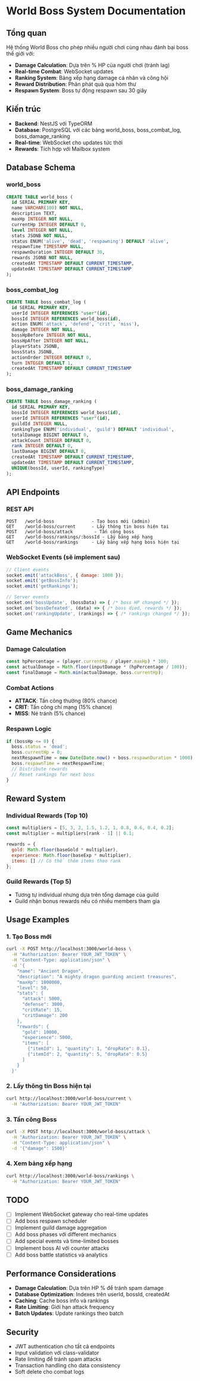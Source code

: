 # World Boss System Documentation

## Tổng quan
Hệ thống World Boss cho phép nhiều người chơi cùng nhau đánh bại boss thế giới với:
- **Damage Calculation**: Dựa trên % HP của người chơi (tránh lag)
- **Real-time Combat**: WebSocket updates
- **Ranking System**: Bảng xếp hạng damage cá nhân và công hội
- **Reward Distribution**: Phân phát quà qua hòm thư
- **Respawn System**: Boss tự động respawn sau 30 giây

## Kiến trúc
- **Backend**: NestJS với TypeORM
- **Database**: PostgreSQL với các bảng world_boss, boss_combat_log, boss_damage_ranking
- **Real-time**: WebSocket cho updates tức thời
- **Rewards**: Tích hợp với Mailbox system

## Database Schema

### world_boss
```sql
CREATE TABLE world_boss (
  id SERIAL PRIMARY KEY,
  name VARCHAR(100) NOT NULL,
  description TEXT,
  maxHp INTEGER NOT NULL,
  currentHp INTEGER DEFAULT 0,
  level INTEGER NOT NULL,
  stats JSONB NOT NULL,
  status ENUM('alive', 'dead', 'respawning') DEFAULT 'alive',
  respawnTime TIMESTAMP NULL,
  respawnDuration INTEGER DEFAULT 30,
  rewards JSONB NOT NULL,
  createdAt TIMESTAMP DEFAULT CURRENT_TIMESTAMP,
  updatedAt TIMESTAMP DEFAULT CURRENT_TIMESTAMP
);
```

### boss_combat_log
```sql
CREATE TABLE boss_combat_log (
  id SERIAL PRIMARY KEY,
  userId INTEGER REFERENCES "user"(id),
  bossId INTEGER REFERENCES world_boss(id),
  action ENUM('attack', 'defend', 'crit', 'miss'),
  damage INTEGER NOT NULL,
  bossHpBefore INTEGER NOT NULL,
  bossHpAfter INTEGER NOT NULL,
  playerStats JSONB,
  bossStats JSONB,
  actionOrder INTEGER DEFAULT 0,
  turn INTEGER DEFAULT 1,
  createdAt TIMESTAMP DEFAULT CURRENT_TIMESTAMP
);
```

### boss_damage_ranking
```sql
CREATE TABLE boss_damage_ranking (
  id SERIAL PRIMARY KEY,
  bossId INTEGER REFERENCES world_boss(id),
  userId INTEGER REFERENCES "user"(id),
  guildId INTEGER NULL,
  rankingType ENUM('individual', 'guild') DEFAULT 'individual',
  totalDamage BIGINT DEFAULT 0,
  attackCount INTEGER DEFAULT 0,
  rank INTEGER DEFAULT 0,
  lastDamage BIGINT DEFAULT 0,
  createdAt TIMESTAMP DEFAULT CURRENT_TIMESTAMP,
  updatedAt TIMESTAMP DEFAULT CURRENT_TIMESTAMP,
  UNIQUE(bossId, userId, rankingType)
);
```

## API Endpoints

### REST API
```
POST   /world-boss              - Tạo boss mới (admin)
GET    /world-boss/current      - Lấy thông tin boss hiện tại
POST   /world-boss/attack        - Tấn công boss
GET    /world-boss/rankings/:bossId - Lấy bảng xếp hạng
GET    /world-boss/rankings     - Lấy bảng xếp hạng boss hiện tại
```

### WebSocket Events (sẽ implement sau)
```javascript
// Client events
socket.emit('attackBoss', { damage: 1000 });
socket.emit('getBossInfo');
socket.emit('getRankings');

// Server events
socket.on('bossUpdate', (bossData) => { /* boss HP changed */ });
socket.on('bossDefeated', (data) => { /* boss died, rewards */ });
socket.on('rankingUpdate', (rankings) => { /* rankings changed */ });
```

## Game Mechanics

### Damage Calculation
```javascript
const hpPercentage = (player.currentHp / player.maxHp) * 100;
const actualDamage = Math.floor(inputDamage * (hpPercentage / 100));
const finalDamage = Math.min(actualDamage, boss.currentHp);
```

### Combat Actions
- **ATTACK**: Tấn công thường (80% chance)
- **CRIT**: Tấn công chí mạng (15% chance)
- **MISS**: Né tránh (5% chance)

### Respawn Logic
```javascript
if (bossHp <= 0) {
  boss.status = 'dead';
  boss.currentHp = 0;
  nextRespawnTime = new Date(Date.now() + boss.respawnDuration * 1000);
  boss.respawnTime = nextRespawnTime;
  // Distribute rewards
  // Reset rankings for next boss
}
```

## Reward System

### Individual Rewards (Top 10)
```javascript
const multipliers = [5, 3, 2, 1.5, 1.2, 1, 0.8, 0.6, 0.4, 0.2];
const multiplier = multipliers[rank - 1] || 0.1;

rewards = {
  gold: Math.floor(baseGold * multiplier),
  experience: Math.floor(baseExp * multiplier),
  items: [] // Có thể thêm items theo rank
};
```

### Guild Rewards (Top 5)
- Tương tự individual nhưng dựa trên tổng damage của guild
- Guild nhận bonus rewards nếu có nhiều members tham gia

## Usage Examples

### 1. Tạo Boss mới
```bash
curl -X POST http://localhost:3000/world-boss \
  -H "Authorization: Bearer YOUR_JWT_TOKEN" \
  -H "Content-Type: application/json" \
  -d '{
    "name": "Ancient Dragon",
    "description": "A mighty dragon guarding ancient treasures",
    "maxHp": 1000000,
    "level": 50,
    "stats": {
      "attack": 5000,
      "defense": 3000,
      "critRate": 15,
      "critDamage": 200
    },
    "rewards": {
      "gold": 10000,
      "experience": 5000,
      "items": [
        {"itemId": 1, "quantity": 1, "dropRate": 0.1},
        {"itemId": 2, "quantity": 5, "dropRate": 0.5}
      ]
    }
  }'
```

### 2. Lấy thông tin Boss hiện tại
```bash
curl http://localhost:3000/world-boss/current \
  -H "Authorization: Bearer YOUR_JWT_TOKEN"
```

### 3. Tấn công Boss
```bash
curl -X POST http://localhost:3000/world-boss/attack \
  -H "Authorization: Bearer YOUR_JWT_TOKEN" \
  -H "Content-Type: application/json" \
  -d '{"damage": 1500}'
```

### 4. Xem bảng xếp hạng
```bash
curl http://localhost:3000/world-boss/rankings \
  -H "Authorization: Bearer YOUR_JWT_TOKEN"
```

## TODO
- [ ] Implement WebSocket gateway cho real-time updates
- [ ] Add boss respawn scheduler
- [ ] Implement guild damage aggregation
- [ ] Add boss phases với different mechanics
- [ ] Add special events và time-limited bosses
- [ ] Implement boss AI với counter attacks
- [ ] Add boss battle statistics và analytics

## Performance Considerations
- **Damage Calculation**: Dựa trên HP % để tránh spam damage
- **Database Optimization**: Indexes trên userId, bossId, createdAt
- **Caching**: Cache boss info và rankings
- **Rate Limiting**: Giới hạn attack frequency
- **Batch Updates**: Update rankings theo batch

## Security
- JWT authentication cho tất cả endpoints
- Input validation với class-validator
- Rate limiting để tránh spam attacks
- Transaction handling cho data consistency
- Soft delete cho combat logs
